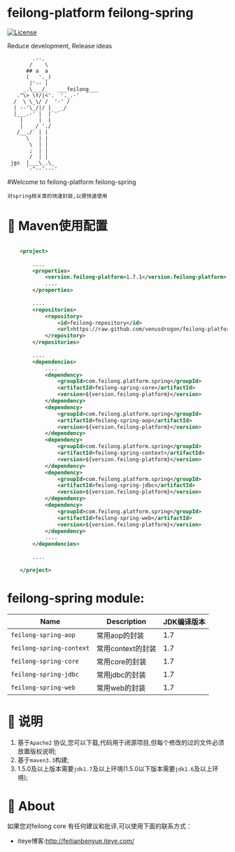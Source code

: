 feilong-platform feilong-spring
================

[![License](http://img.shields.io/:license-apache-blue.svg)](http://www.apache.org/licenses/LICENSE-2.0.html)

Reduce development, Release ideas

            .--.
           /    \
          ## a  a
          (   '._)
           |'-- |
         _.\___/_   ___feilong___
       ."\> \Y/|<'.  '._.-'
      /  \ \_\/ /  '-' /
      | --'\_/|/ |   _/
      |___.-' |  |`'`
        |     |  |
        |    / './
       /__./` | |
          \   | |
           \  | |
           ;  | |
           /  | |
     jgs  |___\_.\_
          `-"--'---'


#Welcome to feilong-platform feilong-spring

`对spring相关类的快速封装,以便快速使用`

# :dragon: Maven使用配置

```XML

	<project>
	
		....
		<properties>
			<version.feilong-platform>1.7.1</version.feilong-platform>
			....
		</properties>
		
		....
		<repositories>
			<repository>
				<id>feilong-repository</id>
				<url>https://raw.github.com/venusdrogon/feilong-platform/repository</url>
			</repository>
		</repositories>
		
		....
		<dependencies>
			....
			<dependency>
				<groupId>com.feilong.platform.spring</groupId>
				<artifactId>feilong-spring-core</artifactId>
				<version>${version.feilong-platform}</version>
			</dependency>
			<dependency>
				<groupId>com.feilong.platform.spring</groupId>
				<artifactId>feilong-spring-aop</artifactId>
				<version>${version.feilong-platform}</version>
			</dependency>
			<dependency>
				<groupId>com.feilong.platform.spring</groupId>
				<artifactId>feilong-spring-context</artifactId>
				<version>${version.feilong-platform}</version>
			</dependency>
			<dependency>
				<groupId>com.feilong.platform.spring</groupId>
				<artifactId>feilong-spring-jdbc</artifactId>
				<version>${version.feilong-platform}</version>
			</dependency>
			<dependency>
				<groupId>com.feilong.platform.spring</groupId>
				<artifactId>feilong-spring-web</artifactId>
				<version>${version.feilong-platform}</version>
			</dependency>
			....
		</dependencies>
		
		....
		
	</project>
```

# feilong-spring module:

Name | Description | JDK编译版本
------------ | ---------|------------
`feilong-spring-aop` | 常用aop的封装 | 1.7
`feilong-spring-context` | 常用context的封装  | 1.7
`feilong-spring-core` |  常用core的封装  | 1.7
`feilong-spring-jdbc` |  常用jdbc的封装  | 1.7
`feilong-spring-web` |  常用web的封装  | 1.7

# :memo: 说明

1. 基于`Apache2` 协议,您可以下载,代码用于闭源项目,但每个修改的过的文件必须放置版权说明;
1. 基于`maven3.3`构建;
1. 1.5.0及以上版本需要`jdk1.7`及以上环境(1.5.0以下版本需要`jdk1.6`及以上环境);

# :panda_face: About

如果您对feilong core 有任何建议和批评,可以使用下面的联系方式：

* iteye博客:http://feitianbenyue.iteye.com/